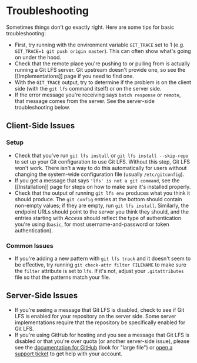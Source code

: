 # Troubleshooting

Sometimes things don't go exactly right.  Here are some tips for basic troubleshooting:

* First, try running with the environment variable `GIT_TRACE` set to 1 (e.g. `GIT_TRACE=1 git push origin master`).  This can often show what's going on under the hood.
* Check that the remote place you're pushing to or pulling from is actually running a Git LFS server.  Git upstream doesn't provide one, so see the [[Implementations]] page if you need to find one.
* With the `GIT_TRACE` output, try to determine if the problem is on the client side (with the `git lfs` command itself) or on the server side.
* If the error message you're receiving says `batch response` or `remote`, that message comes from the server.  See the server-side troubleshooting below.

## Client-Side Issues

### Setup

* Check that you've run `git lfs install` or `git lfs install --skip-repo` to set up your Git configuration to use Git LFS.  Without this step, Git LFS won't work.  There isn't a way to do this automatically for users without changing the system-wide configuration file (usually `/etc/gitconfig`).
* If you get a message that says `'lfs' is not a git command`, see the [[Installation]] page for steps on how to make sure it's installed properly.
* Check that the output of running `git lfs env` produces what you think it should produce.  The `git config` entries at the bottom should contain non-empty values; if they are empty, run `git lfs install`.  Similarly, the endpoint URLs should point to the server you think they should, and the entries starting with _Access_ should reflect the type of authentication you're using (`basic`, for most username-and-password or token authentication).

### Common Issues

* If you're adding a new pattern with `git lfs track` and it doesn't seem to be effective, try running `git check-attr filter FILENAME` to make sure the `filter` attribute is set to `lfs`.  If it's not, adjust your `.gitattributes` file so that the patterns match your file.

## Server-Side Issues

* If you're seeing a message that Git LFS is disabled, check to see if Git LFS is enabled for your repository on the server side.  Some server implementations require that the repository be specifically enabled for Git LFS.
* If you're using GitHub for hosting and you see a message that Git LFS is disabled or that you're over quota (or another server-side issue), please see the [documentation for GitHub](https://help.github.com/) (look for "large file") or [open a support ticket](https://github.com/contact) to get help with your account.